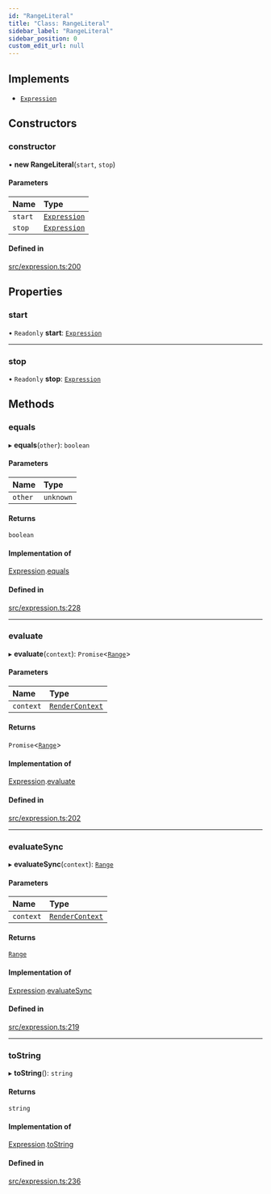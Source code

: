 ```yaml
---
id: "RangeLiteral"
title: "Class: RangeLiteral"
sidebar_label: "RangeLiteral"
sidebar_position: 0
custom_edit_url: null
---
```


## Implements

- [`Expression`](../interfaces/Expression.md)

## Constructors

### constructor

• **new RangeLiteral**(`start`, `stop`)

#### Parameters

| Name | Type |
| :------ | :------ |
| `start` | [`Expression`](../interfaces/Expression.md) |
| `stop` | [`Expression`](../interfaces/Expression.md) |

#### Defined in

[src/expression.ts:200](https://github.com/jg-rp/liquidscript/blob/6bed77c/src/expression.ts#L200)

## Properties

### start

• `Readonly` **start**: [`Expression`](../interfaces/Expression.md)

___

### stop

• `Readonly` **stop**: [`Expression`](../interfaces/Expression.md)

## Methods

### equals

▸ **equals**(`other`): `boolean`

#### Parameters

| Name | Type |
| :------ | :------ |
| `other` | `unknown` |

#### Returns

`boolean`

#### Implementation of

[Expression](../interfaces/Expression.md).[equals](../interfaces/Expression.md#equals)

#### Defined in

[src/expression.ts:228](https://github.com/jg-rp/liquidscript/blob/6bed77c/src/expression.ts#L228)

___

### evaluate

▸ **evaluate**(`context`): `Promise`<[`Range`](Range.md)\>

#### Parameters

| Name | Type |
| :------ | :------ |
| `context` | [`RenderContext`](RenderContext.md) |

#### Returns

`Promise`<[`Range`](Range.md)\>

#### Implementation of

[Expression](../interfaces/Expression.md).[evaluate](../interfaces/Expression.md#evaluate)

#### Defined in

[src/expression.ts:202](https://github.com/jg-rp/liquidscript/blob/6bed77c/src/expression.ts#L202)

___

### evaluateSync

▸ **evaluateSync**(`context`): [`Range`](Range.md)

#### Parameters

| Name | Type |
| :------ | :------ |
| `context` | [`RenderContext`](RenderContext.md) |

#### Returns

[`Range`](Range.md)

#### Implementation of

[Expression](../interfaces/Expression.md).[evaluateSync](../interfaces/Expression.md#evaluatesync)

#### Defined in

[src/expression.ts:219](https://github.com/jg-rp/liquidscript/blob/6bed77c/src/expression.ts#L219)

___

### toString

▸ **toString**(): `string`

#### Returns

`string`

#### Implementation of

[Expression](../interfaces/Expression.md).[toString](../interfaces/Expression.md#tostring)

#### Defined in

[src/expression.ts:236](https://github.com/jg-rp/liquidscript/blob/6bed77c/src/expression.ts#L236)
